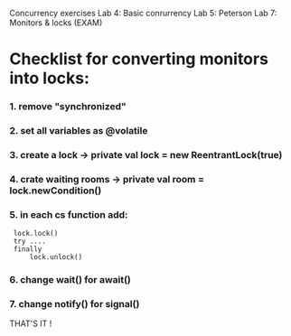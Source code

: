 Concurrency exercises
Lab 4: Basic conrurrency
Lab 5: Peterson 
Lab 7: Monitors & locks (EXAM)

# Checklist for converting monitors into locks:
### 1. remove "synchronized"
### 2. set all variables as @volatile
### 3. create a lock  ->   private val lock = new ReentrantLock(true)
### 4. crate waiting rooms  ->  private val room = lock.newCondition()
### 5. in each cs function add:
     lock.lock()
     try ....
     finally
         lock.unlock()
### 6. change wait() for await()
### 7. change notify() for signal()

THAT'S IT !
